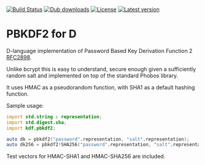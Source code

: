 [![Build Status](https://travis-ci.org/tchaloupka/pbkdf2.svg?branch=master)](https://travis-ci.org/tchaloupka/pbkdf2)
[![Dub downloads](https://img.shields.io/dub/dt/pbkdf2.svg)](http://code.dlang.org/packages/pbkdf2)
[![License](https://img.shields.io/dub/l/pbkdf2.svg)](http://code.dlang.org/packages/pbkdf2)
[![Latest version](https://img.shields.io/dub/v/pbkdf2.svg)](http://code.dlang.org/packages/pbkdf2)

PBKDF2 for D
============

D-language implementation of Password Based Key Derivation Function 2 [RFC2898](https://tools.ietf.org/html/rfc2898#section-5.2). 

Unlike bcrypt this is easy to understand, secure enough given a sufficiently
random salt and implemented on top of the standard Phobos library.

It uses HMAC as a pseudorandom function, with SHA1 as a default hashing function.

Sample usage:
```D
import std.string : representation;
import std.digest.sha;
import kdf.pbkdf2;

auto dk = pbkdf2("password".representation, "salt".representation);
auto dk256 = pbkdf2!SHA256("password".representation, "salt".representation);
```

Test vectors for HMAC-SHA1 and HMAC-SHA256 are included.
